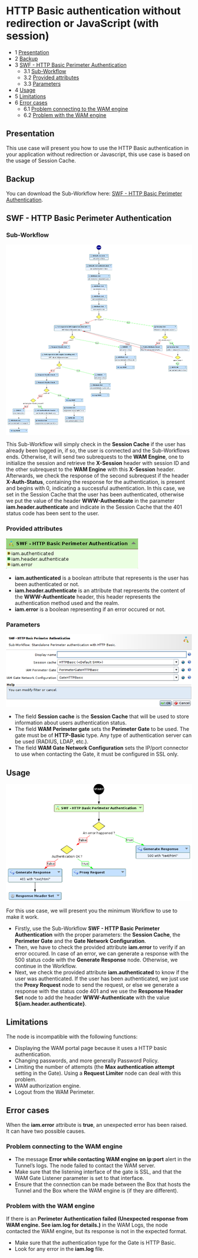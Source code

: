 HTTP Basic authentication without redirection or JavaScript (with session)
==========================================================================

* 1 [Presentation](#presentation)
* 2 [Backup](#backup)
* 3 [SWF - HTTP Basic Perimeter Authentication](#swf-http-basic-perimeter-authentication)
    * 3.1 [Sub-Workflow](#sub-workflow)
    * 3.2 [Provided attributes](#provided-attributes)
    * 3.3 [Parameters](#parameters)
* 4 [Usage](#usage)
* 5 [Limitations](#limitations)
* 6 [Error cases](#error-cases)
    * 6.1 [Problem connecting to the WAM engine](#problem-connecting-to-the-wam-engine)
    * 6.2 [Problem with the WAM engine](#problem-with-the-wam-engine)

Presentation
------------

This use case will present you how to use the HTTP Basic authentication in your application without redirection or Javascript, this use case is based on the usage of Session Cache.

Backup
------

You can download the Sub-Workflow here: [SWF - HTTP Basic Perimeter Authentication](./backup/SWF%20-%20HTTP%20Basic%20Perimeter%20Authentication.backup).

SWF - HTTP Basic Perimeter Authentication
-----------------------------------------

### Sub-Workflow

![](./attachments/subworkflow_example.png)

This Sub-Workflow will simply check in the **Session Cache** if the user has already been logged in, if so, the user is connected and the Sub-Workflows ends.
Otherwise, it will send two subrequests to the **WAM Engine**, one to initialize the session and retrieve the **X-Session** header with session ID and the other subrequest to the **WAM Engine** with this **X-Session** header. Afterwards, we check the response of the second subrequest if the header **X-Auth-Status**, containing the response for the authentication, is present and begins with 0, indicating a successful authentication. In this case, we set in the Session Cache that the user has been authenticated, otherwise we put the value of the header **WWW-Authenticate** in the parameter **iam.header.authenticate** and indicate in the Session Cache that the 401 status code has been sent to the user.

### Provided attributes

![](./attachments/subworkflow_provided_attributes.png)

* **iam.authenticated** is a boolean attribute that represents is the user has been authenticated or not.
* **iam.header.authenticate** is an attribute that represents the content of the **WWW-Authenticate** header, this header represents the authentication method used and the realm. 
* **iam.error** is a boolean representing if an error occured or not.

### Parameters

![](./attachments/subworkflow_settings.png)

* The field **Session cache** is the **Session Cache** that will be used to store information about users authentication status.
* The field **WAM Perimeter gate** sets the **Perimeter Gate** to be used. The gate must be of **HTTP-Basic** type. Any type of authentication server can be used (RADIUS, LDAP, etc.).
* The field **WAM Gate Network Configuration** sets the IP/port connector to use when contacting the Gate, it must be configured in SSL only.

Usage
-----

![](./attachments/workflow_example.png)

For this use case, we will present you the minimum Workflow to use to make it work.

* Firstly, use the Sub-Workflow **SWF - HTTP Basic Perimeter Authentication** with the proper parameters: the **Session Cache**, the **Perimeter Gate** and the **Gate Network Configuration**.
* Then, we have to check the provided attribute **iam.error** to verify if an error occured. In case of an error, we can generate a response with the 500 status code with the **Generate Response** node. Otherwise, we continue in the Workflow.
* Next, we check the provided attribute **iam.authenticated** to know if the user was authenticated. If the user has been authenticated, we just use the **Proxy Request** node to send the request, or else we generate a response with the status code 401 and we use the **Response Header Set** node to add the header **WWW-Authenticate** with the value **${iam.header.authenticate}**.

Limitations
-----------

The node is incompatible with the following functions:

* Displaying the WAM portal page because it uses a HTTP basic authentication.
* Changing passwords, and more generally Password Policy.
* Limiting the number of attempts (the **Max authentication attempt** setting in the Gate). Using a **Request Limiter** node can deal with this problem.
* WAM authorization engine.
* Logout from the WAM Perimeter.

Error cases
-----------

When the **iam.error** attribute is **true**, an unexpected error has been raised. It can have two possible causes.

### Problem connecting to the WAM engine

* The message **Error while contacting WAM engine on ip:port** alert in the Tunnel’s logs. The node failed to contact the WAM server.
* Make sure that the listening interface of the gate is SSL, and that the WAM Gate Listener parameter is set to that interface.
* Ensure that the connection can be made between the Box that hosts the Tunnel and the Box where the WAM engine is (if they are different).

### Problem with the WAM engine

If there is an **Perimeter Authentication failed (Unexpected response from WAM engine. See iam.log for details.)** in the WAM Logs, the node contacted the WAM engine, but its response is not in the expected format.

* Make sure that the authentication type for the Gate is HTTP Basic.
* Look for any error in the **iam.log** file.
